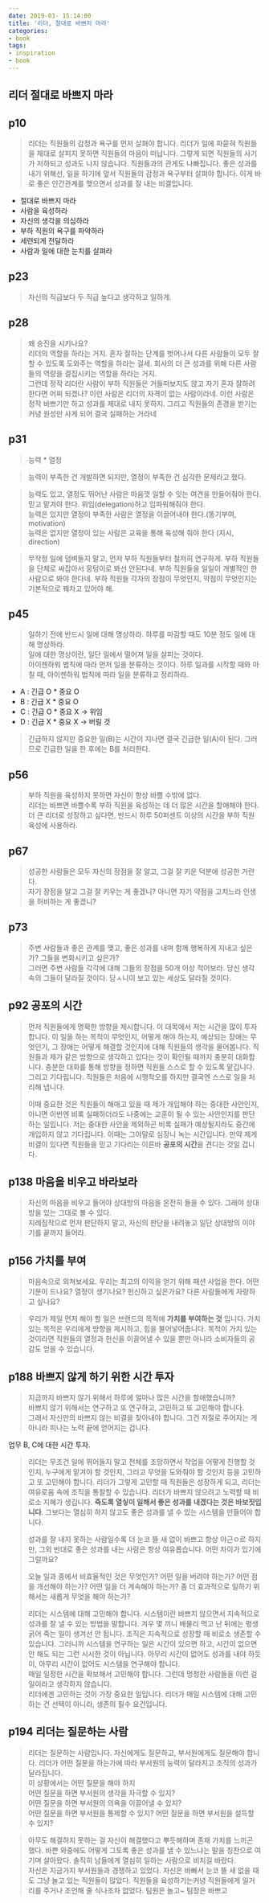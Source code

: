 ```yaml
---
date: 2019-03- 15:14:00
title: '리더, 절대로 바쁘지 마라'
categories:
- book
tags: 
- inspiration
- book
---
```


## 리더 절대로 바쁘지 마라  

## p10

> 리더는 직원들의 감정과 욕구를 먼저 살펴야 합니다. 리더가 일에 파묻혀 직원들을 제대로 살피지 못하면 직원들의 마음이 떠납니다. 그렇게 되면 직원들의 사기가 저하되고 성과도 나지 않습니다. 직원들과의 관게도 나빠집니다. 좋은 성과를 내기 위해선, 일을 하기에 앞서 직원들의 감정과 욕구부터 살펴야 합니다. 이게 바로 좋은 인간관계를 맺으면서 성과를 잘 내는 비결입니다. 


* 절대로 바쁘지 마라  
* 사람을 육성하라  
* 자신의 생각을 의심하라  
* 부하 직원의 욕구를 파악하라  
* 세련되게 전달하라  
* 사람과 일에 대한 눈치를 살펴라  

## p23 

> 자신의 직급보다 두 직급 높다고 생각하고 일하게. 

## p28  

> 왜 승진을 시키나요?   
> 리더의 역할을 하라는 거지. 혼자 잘하는 단계를 벗어나서 다른 사람들이 모두 잘할 수 있도록 도와주는 역할을 하라는 걸세. 회사의 더 큰 성과를 위해 다른 사람들의 역량을 결집시키는 역할을 하라는 거지.  
> 그런데 정작 리더란 사람이 부하 직원들은 거들떠보지도 않고 자기 혼자 잘하려 한다면 어찌 되겠나? 이런 사람은 리더의 자격이 없는 사람이라네. 이런 사람은 정작 바쁘기만 하고 성과를 제대로 내지 못하지. 그리고 직원들의 존경을 받기는커녕 원성만 사게 되어 결국 실패하는 거라네  

## p31  

> 능력 * 열정  

> 능력이 부족한 건 개발하면 되지만, 열정이 부족한 건 심각한 문제라고 했다. 

> 능력도 있고, 열정도 뛰어난 사람은 마음껏 일할 수 잇는 여견을 만들어줘야 한다. 믿고 맡겨야  한다. 위임(delegation)하고 임파워해줘야 한다.   
> 능력은 있지만 열정이 부족한 사람은 열정을 이끌어내야 한다.(똥기부여, motivation)  
> 능력은 없지만 열정이 있는 사람은 교육을 통해 육성해 줘야 한다 (지시, direction)  

> 무작정 일에 덤벼들지 말고, 먼저 부하 직원들부터 철저히 연구하게. 부하 직원들을 단체로 싸잡아서 뭉텅이로 봐선 안된다네. 부하 직원들을 일일이 개별적인 한 사람으로 봐야 한다네. 부하 직원들 각자의 장점이 무엇인지, 약점이 무엇인지는 기본적으로 꿰차고 있어야 해.  

## p45  

> 일하기 전에 반드시 일에 대해 명상하라. 하루를 마감할 때도 10분 정도 일에 대해 명상하라.  
> 일에 대한 명상이란, 일단 일에서 떨어져 일을 살피는 것이다.  
> 아이젠하워 법칙에 따라 먼저 일을 분류하는 것이다. 하루 일과를 시작할 때와 마칠 때, 아이젠하워 법칙에 따라 일을 분류하고 정리하라.  

* A : 긴급 O * 중요 O   
* B : 긴급 X * 중요 O  
* C : 긴급 O * 중요 X -> 위임  
* D : 긴급 X * 중요 X -> 버릴 것  

> 긴급하지 않지만 중요한 일(B)는 시간이 지나면 결국 긴급한 일(A)이 된다. 
그러므로 긴급한 일을 한 후에는 B를 처리한다.

## p56

> 부하 직원을 육성하지 못하면 자신이 항상 바쁠 수밖에 없다.  
> 리더는 바쁘면 바쁠수록 부하 직원을 육성하는 데 더 많은 시간을 할애해야 한다.   
> 더 큰 리더로 성장하고 싶다면, 반드시 하루 50퍼센트 이상의 시간을 부하 직원 육성에 사용하라.  

## p67  

> 성공한 사람들은 모두 자신의 장점을 잘 알고, 그걸 잘 키운 덕분에 성공한 거란다.   
> 자기 장점을 알고 그걸 잘 키우는 게 좋겠니? 아니면 자기 약점을 고치느라 인생을 허비하는 게 좋겠니?  

## p73  

> 주변 사람들과 좋은 관계를 맺고, 좋은 성과를 내며 함께 행복하게 지내고 싶은가? 그들을 변화시키고 싶은가?  
> 그러면 주변 사람들 각각에 대해 그들의 장점을 50개 이상 적어보라. 당신 생각 속의 그들이 달라질 것이다.  당ㅅ니이 보고 있는 세상도 달라질 것이다.  

## p92 공포의 시간 

> 먼저 직원들에게 명확한 방향을 제시합니다. 이 대목에서 저는 시간을 많이 투자합니다. 이 일을 하는 목적이 무엇인지, 어떻게 해야 하는지, 예상되는 장애는 무엇인기, 그 장애는 어떻게 해결할 것인지에 대해 직원들의 생각을 물어봅니다. 직원들과 제가 같은 방향으로 생각하고 있다는 것이 확인될 때까지 충분히 대화합니다. 충분한 대화를 통해 방향을 정하면 직원들 스스로 할 수 있도록 맡깁니다. 그리고 기다립니다. 직원들은 처음에 시행착오를 하지만 결국엔 스스로 일을 처리해 냅니다.  
> 
> 이때 중요한 것은 직원들이 해매고 있을 때 제가 개입해야 하는 중대한 사안인지, 아니면 이번엔 비록 실패하더라도 나중에는 교훈이 될 수 있는 사안인지를 판단하는 일입니다. 저는 중대한 사안을 제외하곤 비록 실패가 예상될지라도 중간에 개입하지 않고 기다립니다. 이때는 그야말로 심장니 녹는 시간입니다. 
> 만약 제게 비결이 있다면 직원들을 믿고 기다리는 이른바 **공포의 시간**을 견디는 것일 겁니다.  

## p138 마음을 비우고 바라보라

> 자신의 마음을 비우고 들어야 상대방의 마음을 온전히 들을 수 있다. 그래야 상대방을 있는 그대로 볼 수 있다.  
> 지례짐작으로 먼저 판단하지 말고, 자신의 판단을 내려놓고 일단 상대방의 이야기를 끝까지 들어라.  

## p156 가치를 부여 

> 마음속으로 외쳐보세요. 우리는 최고의 이익을 얻기 위해 패션 사업을 한다. 어떤 기분이 드나요? 열정이 생기나요? 헌신하고 싶은가요? 다른 사람들에게 자랑하고 싶나요?  

> 우리가 제일 먼저 해야 할 일은 브랜드의 목적에 **가치를 부여하는 것** 입니다. 가치 있는 목적은 우리에게 방향을 제시하고, 힘을 불어넣어줍니다. 목적이 가치 있는 것이라면 직원들의 열정과 헌신을 이끌어낼 수 있을 뿐만 아니라 소비자들의 공감도 얻을 수 있습니다. 

## p188 바쁘지 않게 하기 위한 시간 투자  

> 지금까지 바쁘지 않기 위해서 하루에 얼마나 많은 시간을 할애했습니까?  
> 바쁘지 않기 위해서는 연구하고 또 연구하고, 고민하고 또 고민해야 합니다.  
> 그래서 자신만의 바쁘지 않는 비결을 찾아내야 합니다. 그건 저절로 주어지는 게 아니라 피나는 노력 끝에 얻어지는 겁니다. 

업무 B, C에 대한 시간 투자. 

> 리더는 무조건 일에 뛰어들지 말고 전체를 조망하면서 작업을 어떻게 진행할 것인지, 누구에게 맡겨야 할 것인지, 그리고 무엇을 도와줘야 할 것인지 등을 고민하고 또 고민해야 합니다. 리더가 그렇게 고민할 때 직원들은 성장하게 되고, 리더는 여유로움 속에 조직을 통찰할 수 있습니다. 리더가 바쁘지 않으려고 노력할 때 비로소 지혜가 생깁니다. **죽도록 열싷미 일해서 좋은 성과를 내겠다는 것은 바보짓입니다**. 그보다는 열심히 하지 않고도 좋은 성과를 낼 수 있는 시스템을 만들어야 합니다.  
> 
> 성과를 잘 내지 못하는 사람일수록 더 눈코 뜰 새 없이 바쁘고 항상 야근ㅇ르 하지만, 그외 반대로 좋은 성과를 내는 사람은 항상 여유롭습니다. 어떤 차이가 있기에 그럴까요? 
> 
> 오늘 일과 중에서 비효율적인 것은 무엇인가? 어떤 일을 버려야 하는가? 어떤 점을 개선해야 하는가? 어떤 일을 더 계속해야 하는가? 좀 더 효과적으로 일하기 위해서는 새롭게 무엇을 해야 하는가? 
> 
> 리더는 시스템에 대해 고민해야 합니다. 시스템이란 바쁘지 않으면서 지속적으로 성과를 잘 낼 수 있는 방법을 말합니다. 겨우 몇 끼니 배물리 먹고 난 뒤에는 평생 굵어 죽는 일이 생겨선 안 됩니다. 조직은 지속적으로 성장할 때 비로소 생존할 수 있습니다. 그러니까 시스템을 연구하는 일은 시간이 있으면 하고, 시간이 없으면 안 해도 되는 그런 시시한 것이 아닙니다. 아무리 시간이 없어도 성과를 내야 하듯이, 아무리 시간이 없어도 시스템을 연구해야 합니다.  
> 매일 일정한 시간을 확보해서 고민해야 합니다. 그런데 멍청한 사람들을 이런 걸 일이라고 생각하지 않습니다.  
> 리더에겐 고민하는 것이 가장 중요한 일입니다. 리더가 매일 시스템에 대해 고민하는 건 선택이 아니라, 생존의 필수 요건입니다.  

## p194 리더는 질문하는 사람  

> 리더는 질문하는 사람입니다. 자신에게도 질문하고, 부서원에게도 질문해야 합니다. 리더가 어떤 질문을 하는가에 따라 부서원의 능력이 달라지고 조직의 성과가 달라집니다.  
> 이 상황에서는 어떤 질문을 해야 하지  
> 어떤 질문을 하면 부서원의 생각을 자극할 수 있지?  
> 어떤 질문을 하면 부서원의 의욕을 이끌어낼 수 있지?  
> 어떤 질문을 하면 부서원을 통제할 수 있지? 
> 어떤 질문을 하면 부서원을 설득할 수 있지?  

> 아무도 해결하지 못하는 걸 자신이 해결했다고 뿌듯해하며 존재 가치를 느끼곤 했다. 바쁜 와중에도 어떻게 그토록 좋은 성과를 낼 수 있느냐는 말을 칭찬으로 여기며 살아왔다. 솔직히 남들에게 열심히 일하는 사람으로 비치길 바랐다.  
> 자신은 지금가지 부서원들과 경쟁하고 있었다. 자신은 바빠서 눈코 뜰 새 없을 때도 그냥 놀고 있는 직원들이 많았다. 직원들을 육성하기는커녕 직원들에게 일거리를 주거나 조언해 줄 식나조차 없었다. 
> 팀원은 놀고~ 팀장은 바쁘고  
